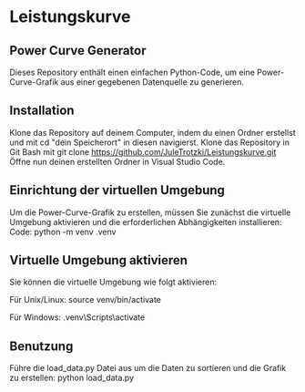 # Leistungskurve

## Power Curve Generator

Dieses Repository enthält einen einfachen Python-Code, um eine Power-Curve-Grafik aus einer gegebenen Datenquelle zu generieren.

## Installation
Klone das Repository auf deinem Computer, indem du einen Ordner erstellst und mit cd "dein Speicherort" in diesen navigierst. 
Klone das Repository in Git Bash mit git clone https://github.com/JuleTrotzki/Leistungskurve.git
Öffne nun deinen erstellten Ordner in Visual Studio Code.

## Einrichtung der virtuellen Umgebung

Um die Power-Curve-Grafik zu erstellen, müssen Sie zunächst die virtuelle Umgebung aktivieren und die erforderlichen Abhängigkeiten installieren:
Code: python -m venv .venv

## Virtuelle Umgebung aktivieren

Sie können die virtuelle Umgebung wie folgt aktivieren:

Für Unix/Linux:
source venv/bin/activate

Für Windows:
.venv\Scripts\activate

## Benutzung

Führe die load_data.py Datei aus um die Daten zu sortieren und die Grafik zu erstellen: python load_data.py

